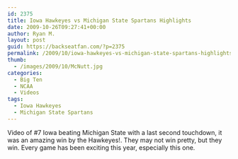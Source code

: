 ```yaml
---
id: 2375
title: Iowa Hawkeyes vs Michigan State Spartans Highlights
date: 2009-10-26T09:27:41+00:00
author: Ryan M.
layout: post
guid: https://backseatfan.com/?p=2375
permalink: /2009/10/iowa-hawkeyes-vs-michigan-state-spartans-highlights/
thumb:
  - /images/2009/10/McNutt.jpg
categories:
  - Big Ten
  - NCAA
  - Videos
tags:
  - Iowa Hawkeyes
  - Michigan State Spartans
---
```


<div class="entry">
  <p>
    Video of #7 Iowa beating Michigan State with a last second touchdown, it was an amazing win by the Hawkeyes!. They may not win pretty, but they win. Every game has been exciting this year, especially this one.
  </p>

  <p>
  </p>
</div>
